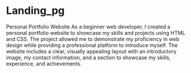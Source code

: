 # Landing_pg
Personal Portfolio Website
As a beginner web developer, I created a personal portfolio website to showcase my skills and projects using HTML and CSS. The project allowed me to demonstrate my proficiency in web design while providing a professional platform to introduce myself. The website includes a clear, visually appealing layout with an introductory image, my contact information, and a section to showcase my skills, experience, and achievements.
